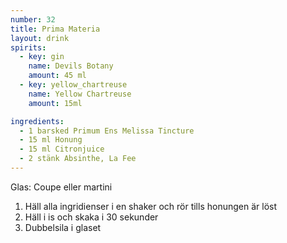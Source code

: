 ```yaml
---
number: 32
title: Prima Materia
layout: drink
spirits: 
  - key: gin
    name: Devils Botany 
    amount: 45 ml
  - key: yellow_chartreuse
    name: Yellow Chartreuse
    amount: 15ml

ingredients: 
  - 1 barsked Primum Ens Melissa Tincture
  - 15 ml Honung
  - 15 ml Citronjuice
  - 2 stänk Absinthe, La Fee
---
```


Glas: Coupe eller martini 

1) Häll alla ingridienser i en shaker och rör tills honungen är löst
2) Häll i is och skaka i 30 sekunder
3) Dubbelsila i glaset 

